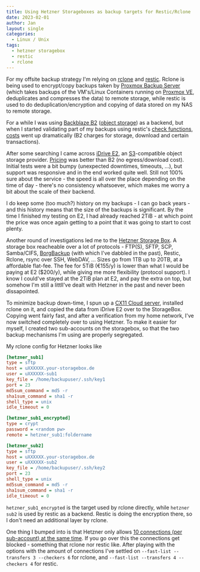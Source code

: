 ```yaml
---
title: Using Hetzner Storageboxes as backup targets for Restic/Rclone
date: 2023-02-01
author: Jan
layout: single
categories:
  - Linux / Unix
tags:
  - hetzner storagebox
  - restic
  - rclone
---
```


For my offsite backup strategy I'm relying on [rclone](https://rclone.org/) and [restic](https://restic.net/). Rclone is being used to encrypt/copy backups taken by [Proxmox Backup Server](https://www.proxmox.com/en/proxmox-backup-server) (which takes backups of the VM's/Linux Containers running on [Proxmox VE](https://www.proxmox.com/en/proxmox-ve), deduplicates and compresses the data) to remote storage, while restic is used to do deduplication/encryption and copying of data stored on my NAS to remote storage.

For a while I was using [Backblaze B2](https://www.backblaze.com/cloud-storage) ([object storage](https://en.wikipedia.org/wiki/Object_storage)) as a backend, but when I started validating part of my backups using restic's [check functions](https://restic.readthedocs.io/en/latest/045_working_with_repos.html#checking-integrity-and-consistency), [costs](https://help.backblaze.com/hc/en-us/articles/360037814594-B2-Pricing) went up dramatically (B2 charges for storage, download and certain transactions).

After some searching I came across [iDrive E2](https://www.idrive.com/e2/), an [S3](https://en.wikipedia.org/wiki/Amazon_S3)-compatible object storage provider. [Pricing](https://www.idrive.com/object-storage-e2/pricing) was better than B2 (no egress/download cost). Initial tests were a bit bumpy (unexpected downtimes, timeouts, ...), but support was responsive and in the end worked quite well. Still not 100% sure about the service - the speed is all over the place depending on the time of day - there's no consistency whatsoever, which makes me worry a bit about the scale of their backend.

I do keep some (too much?) history on my backups - I can go back years - and this history means that the size of the backups is significant. By the time I finished my testing on E2, I had already reached 2TiB - at which point the price was once again getting to a point that it was going to start to cost plenty.

Another round of investigations led me to the [Hetzner Storage Box](https://www.hetzner.com/storage/storage-box). A storage box reacheable over a lot of protocols - FTP(S), SFTP, SCP, Samba/CIFS, [BorgBackup](https://www.borgbackup.org/) (with which I've dabbled in the past), Restic, Rclone, rsync over SSH, WebDAV, ... Sizes go from 1TB up to 20TB, at a affordable flat-fee. The fee for 5TiB (€155/y) is lower than what I would be paying at E2 ($200/y), while giving me more flexibility (protocol support). I know I could've stayed at the 2TiB plan at E2, and pay the extra on top, but somehow I'm still a littlI've dealt with Hetzner in the past and never been dissapointed.

To minimize backup down-time, I spun up a [CX11 Cloud server](https://www.hetzner.com/cloud), installed rclone on it, and copied the data from iDrive E2 over to the StorageBox. Copying went fairly fast, and after a verification from my home network, I've now switched completely over to using Hetzner. To make it easier for myself, I created two sub-accounts on the storagebox, so that the two backup mechanisms I'm using are properly segregated. 

My rclone config for Hetzner looks like
```ini
[hetzner_sub1]
type = sftp
host = uXXXXXX.your-storagebox.de
user = uXXXXXX-sub1
key_file = /home/backupuser/.ssh/key1
port = 23
md5sum_command = md5 -r
sha1sum_command = sha1 -r
shell_type = unix
idle_timeout = 0

[hetzner_sub1_encrypted]
type = crypt
password = <random pw>
remote = hetzner_sub1:foldername

[hetzner_sub2]
type = sftp
host = uXXXXXX.your-storagebox.de
user = uXXXXXX-sub2
key_file = /home/backupuser/.ssh/key2
port = 23
shell_type = unix
md5sum_command = md5 -r
sha1sum_command = sha1 -r
idle_timeout = 0
```

`hetzner_sub1_encrypted` is the target used by rclone directly, while `hetzner sub2` is used by restic as a backend. Restic is doing the encryption there, so I don't need an additional layer by rclone.

One thing I bumped into is that Hetzner only allows [10 connections (per sub-account) at the same time](https://docs.hetzner.com/robot/storage-box/general). If you go over this the connections get blocked - something that rclone nor restic like.
After playing with the options with the amount of connections I've settled on
`--fast-list --transfers 3 --checkers 6` for rclone, and `--fast-list --transfers 4 --checkers 4` for restic.
